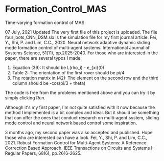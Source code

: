 # Formation_Control_MAS
Time-varying formation control of MAS

07 July, 2021 Updated
The very first file of this project is uploaded.
The file four_bots_CNN_DSM.slx is the simulation file for my first journal article:
Fei, Y., Shi, P. and Lim, C.C., 2020. Neural network adaptive dynamic sliding mode formation control of multi-agent systems. International Journal of Systems Science, 51(11), pp.2025-2040.
For those who are interested in the paper, there are several typos I made:
1. Equation (39): It should be L(rho_i) - e_{xi}(0)
2. Table 2: The orientation of the first rover should be pi/4
3. The rotation matrix in (42): The element on the second row and the third column should be -cos(pi/3 + theta)

The code is free from the problems mentioned above and you can try it by simply clicking Run.

Although it's my first paper, I'm not quite satisfied with it now because the method I implemented is a bit complex and ideal. But it should be something that can offer the ones that conduct research on multi-agent system, sliding mode control and neural network based control some inspiration. 

3 months ago, my second paper was also accepted and published. Hope those who are interested can have a look.
Fei, Y., Shi, P. and Lim, C.C., 2021. Robust Formation Control for Multi-Agent Systems: A Reference Correction Based Approach. IEEE Transactions on Circuits and Systems I: Regular Papers, 68(6), pp.2616-2625.

